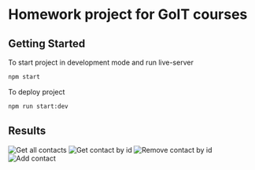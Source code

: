 # Homework project for GoIT courses

## Getting Started

To start project in development mode and run live-server

```sh
npm start
```

To deploy project

```sh
npm run start:dev
```

## Results

![Get all contacts](https://i.ibb.co/qYDWcLL/List.jpg)
![Get contact by id](https://i.ibb.co/jTGZDHy/Get-contact-by-Id.jpg)
![Remove contact by id](https://i.ibb.co/0XczjLX/Remove-contact-by-id.jpg)
![Add contact](https://i.ibb.co/xFx8Jbw/Add-contact.jpg)
